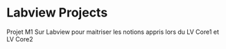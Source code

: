 # Labview Projects
Projet M1 Sur Labview pour maitriser les notions appris lors du LV Core1 et LV Core2
